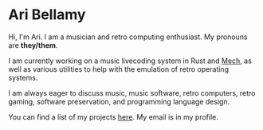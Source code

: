 # Ari Bellamy

Hi, I'm Ari. I am a musician and retro computing enthusiast. My pronouns are **they/them**.

I am currently working on a music livecoding system in Rust and [Mech](http://mech-lang.org/), as well as various utilities to help with the emulation of retro operating systems.

I am always eager to discuss music, music software, retro computers, retro gaming, software preservation, and programming language design.

You can find a list of my projects [here](http://ahribellah.space). My email is in my profile.
